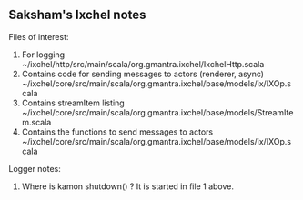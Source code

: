 Saksham's Ixchel notes
--------------

Files of interest:

1. For logging
	~/ixchel/http/src/main/scala/org.gmantra.ixchel/IxchelHttp.scala
2. Contains code for sending messages to actors (renderer, async)
	~/ixchel/core/src/main/scala/org.gmantra.ixchel/base/models/ix/IXOp.scala
3. Contains streamItem listing
	~/ixchel/core/src/main/scala/org.gmantra.ixchel/base/models/StreamItem.scala
4. Contains the functions to send messages to actors
	~/ixchel/core/src/main/scala/org.gmantra.ixchel/base/models/ix/IXOp.scala



Logger notes:

1. Where is kamon shutdown() ? It is started in file 1 above.

